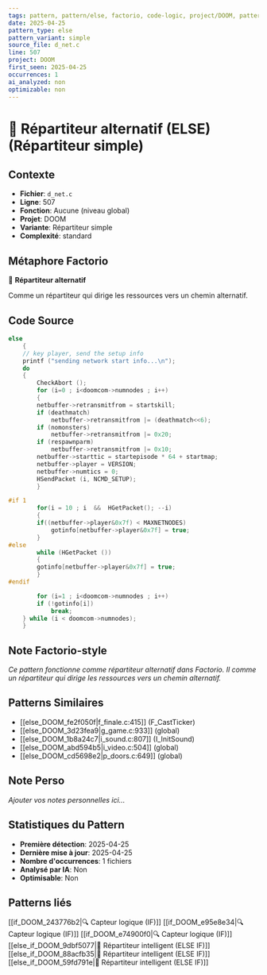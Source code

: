```yaml
---
tags: pattern, pattern/else, factorio, code-logic, project/DOOM, pattern/variant/simple
date: 2025-04-25
pattern_type: else
pattern_variant: simple
source_file: d_net.c
line: 507
project: DOOM
first_seen: 2025-04-25
occurrences: 1
ai_analyzed: non
optimizable: non
---
```


# 🔀 Répartiteur alternatif (ELSE) (Répartiteur simple)

## Contexte
- **Fichier**: `d_net.c`
- **Ligne**: 507
- **Fonction**: Aucune (niveau global)
- **Projet**: DOOM
- **Variante**: Répartiteur simple
- **Complexité**: standard

## Métaphore Factorio
🔀 **Répartiteur alternatif**

Comme un répartiteur qui dirige les ressources vers un chemin alternatif.

## Code Source
```c
else
    {
	// key player, send the setup info
	printf ("sending network start info...\n");
	do
	{
	    CheckAbort ();
	    for (i=0 ; i<doomcom->numnodes ; i++)
	    {
		netbuffer->retransmitfrom = startskill;
		if (deathmatch)
		    netbuffer->retransmitfrom |= (deathmatch<<6);
		if (nomonsters)
		    netbuffer->retransmitfrom |= 0x20;
		if (respawnparm)
		    netbuffer->retransmitfrom |= 0x10;
		netbuffer->starttic = startepisode * 64 + startmap;
		netbuffer->player = VERSION;
		netbuffer->numtics = 0;
		HSendPacket (i, NCMD_SETUP);
	    }

#if 1
	    for(i = 10 ; i  &&  HGetPacket(); --i)
	    {
		if((netbuffer->player&0x7f) < MAXNETNODES)
		    gotinfo[netbuffer->player&0x7f] = true;
	    }
#else
	    while (HGetPacket ())
	    {
		gotinfo[netbuffer->player&0x7f] = true;
	    }
#endif

	    for (i=1 ; i<doomcom->numnodes ; i++)
		if (!gotinfo[i])
		    break;
	} while (i < doomcom->numnodes);
    }
```

## Note Factorio-style
*Ce pattern fonctionne comme répartiteur alternatif dans Factorio. Il comme un répartiteur qui dirige les ressources vers un chemin alternatif.*

## Patterns Similaires
- [[else_DOOM_fe2f050f|f_finale.c:415]] (F_CastTicker)
- [[else_DOOM_3d23fea9|g_game.c:933]] (global)
- [[else_DOOM_1b8a24c7|i_sound.c:807]] (I_InitSound)
- [[else_DOOM_abd594b5|i_video.c:504]] (global)
- [[else_DOOM_cd5698e2|p_doors.c:649]] (global)

## Note Perso
*Ajouter vos notes personnelles ici...*

## Statistiques du Pattern
- **Première détection**: 2025-04-25
- **Dernière mise à jour**: 2025-04-25
- **Nombre d'occurrences**: 1 fichiers
- **Analysé par IA**: Non
- **Optimisable**: Non

## Patterns liés
[[if_DOOM_243776b2|🔍 Capteur logique (IF)]]
[[if_DOOM_e95e8e34|🔍 Capteur logique (IF)]]
[[if_DOOM_e74900f0|🔍 Capteur logique (IF)]]
[[else_if_DOOM_9dbf5077|🔄 Répartiteur intelligent (ELSE IF)]]
[[else_if_DOOM_88acfb35|🔄 Répartiteur intelligent (ELSE IF)]]
[[else_if_DOOM_59fd791e|🔄 Répartiteur intelligent (ELSE IF)]]
